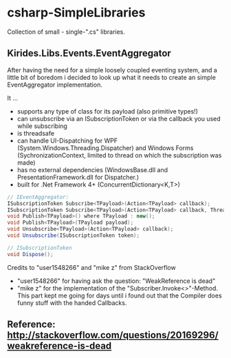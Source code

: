 # csharp-SimpleLibraries
Collection of small - single-".cs" libraries.

## Kirides.Libs.Events.EventAggregator

After having the need for a simple loosely coupled eventing system, and a little bit of boredom i decided to look up what it needs to create an simple EventAggregator implementation.

It ...
- supports any type of class for its payload (also primitive types!)
- can unsubscribe via an ISubscriptionToken or via the callback you used while subscribing
- is threadsafe
- can handle UI-Dispatching for WPF (System.Windows.Threading.Dispatcher) and Windows Forms (SychronizationContext, limited to thread on which the subscription was made)
- has no external dependencies (WindowsBase.dll and PresentationFramework.dll for Dispatcher.)
- built for .Net Framework 4+ (ConcurrentDictionary<K,T>)

```csharp
// IEventAggregator:
ISubscriptionToken Subscribe<TPayload>(Action<TPayload> callback);
ISubscriptionToken Subscribe<TPayload>(Action<TPayload> callback, ThreadOption threadOption);
void Publish<TPayload>() where TPayload : new();
void Publish<TPayload>(TPayload payload);
void Unsubscribe<TPayload>(Action<TPayload> callback);
void Unsubscribe(ISubscriptionToken token);

// ISubscriptionToken
void Dispose();
```

Credits to "user1548266" and "mike z" from StackOverflow  
- "user1548266" for having ask the question: "WeakReference is dead"  
- "mike z" for the implementation of the "Subscriber.Invoke<>"-Method.  
This part kept me going for days until i found out that the Compiler does funny stuff with the handed Callbacks.  

Reference: http://stackoverflow.com/questions/20169296/weakreference-is-dead
----

